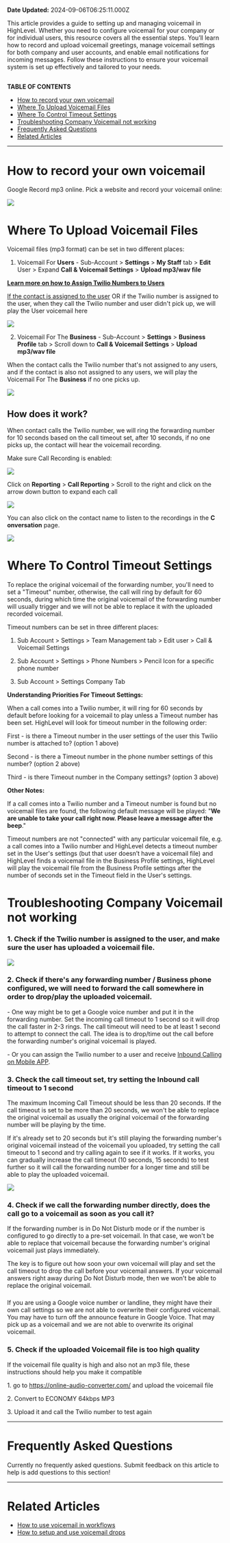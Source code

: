 **Date Updated:** 2024-09-06T06:25:11.000Z

This article provides a guide to setting up and managing voicemail in HighLevel. Whether you need to configure voicemail for your company or for individual users, this resource covers all the essential steps. You’ll learn how to record and upload voicemail greetings, manage voicemail settings for both company and user accounts, and enable email notifications for incoming messages. Follow these instructions to ensure your voicemail system is set up effectively and tailored to your needs.

##   

**TABLE OF CONTENTS**

* [How to record your own voicemail](#How-to-record-your-own-voicemail)
* [Where To Upload Voicemail Files](#Where-To-Upload-Voicemail-Files)
* [Where To Control Timeout Settings](#Where-To-Control-Timeout-Settings)
* [Troubleshooting Company Voicemail not working](#Troubleshooting-Company-Voicemail-not-working)
* [Frequently Asked Questions](#Frequently-Asked-Questions)
* [Related Articles](#Related-Articles)

---
  
  
# **How to record your own voicemail**

  
Google Record mp3 online. Pick a website and record your voicemail online:

![](https://i.ibb.co/D8XPMJJ/chrome-capture-2023-1-22-1.gif)

##   

# **Where To Upload Voicemail Files**

  
Voicemail files (mp3 format) can be set in two different places:

  
1) Voicemail For **Users** \- Sub-Account > **Settings** \> **My Staff** tab > **Edit** User > Expand **Call & Voicemail Settings** \> **Upload mp3/wav file**

  
**[Learn more on how to Assign Twilio Numbers to Users](https://help.gohighlevel.com/en/support/solutions/articles/48001152124)**

  
[If the contact is assigned to the user](https://help.gohighlevel.com/support/solutions/articles/48000981432-inbound-call-routing-explained#3.-How-to-check-if-the-contact/lead-inbound-call-number-is-assigned-to-a-user?) OR if the Twilio number is assigned to the user, when they call the Twilio number and user didn't pick up, we will play the User voicemail here

![](https://i.ibb.co/n0gjtDd/2023-1-22-14-13-39.gif)
  
  
2) Voicemail For The **Business** \- Sub-Account > **Settings** \> **Business Profile** tab > Scroll down to **Call & Voicemail Settings** \> **Upload mp3/wav file**

  
When the contact calls the Twilio number that's not assigned to any users, and if the contact is also not assigned to any users, we will play the Voicemail For The **Business** if no one picks up.

![](https://i.ibb.co/g41HLtJ/2023-1-22-14-5-41.gif)
  
  
## How does it work?

  
When contact calls the Twilio number, we will ring the forwarding number for 10 seconds based on the call timeout set, after 10 seconds, if no one picks up, the contact will hear the voicemail recording.

  
Make sure Call Recording is enabled:

![](https://s3.amazonaws.com/cdn.freshdesk.com/data/helpdesk/attachments/production/155032366580/original/5aEHZ3pKu46WD9eU8dBn6qcIZpbWqqtAvw.jpg?1725583965)
  
  
Click on **Reporting** \> **Call Reporting** \> Scroll to the right and click on the arrow down button to expand each call
  
  
![](https://i.ibb.co/bghDVhz/2023-1-22-14-33-31.gif)
  
  
You can also click on the contact name to listen to the recordings in the **C** **onversation** page.

  
![](https://s3.amazonaws.com/cdn.freshdesk.com/data/helpdesk/attachments/production/155032366602/original/2FJlKMJKck1P2D5GV8UGesmeLadTXy1U5g.jpg?1725584034)
  
  
# **Where To Control Timeout Settings**

  
To replace the original voicemail of the forwarding number, you'll need to set a "Timeout" number, otherwise, the call will ring by default for 60 seconds, during which time the original voicemail of the forwarding number will usually trigger and we will not be able to replace it with the uploaded recorded voicemail.

  
Timeout numbers can be set in three different places:

  
1) Sub Account > Settings > Team Management tab > Edit user > Call & Voicemail Settings

2) Sub Account > Settings > Phone Numbers > Pencil Icon for a specific phone number

3) Sub Account > Settings Company Tab
  
  
**Understanding Priorities For Timeout Settings:**

  
When a call comes into a Twilio number, it will ring for 60 seconds by default before looking for a voicemail to play unless a Timeout number has been set. HighLevel will look for timeout number in the following order:

  
First - is there a Timeout number in the user settings of the user this Twilio number is attached to? (option 1 above)

Second - is there a Timeout number in the phone number settings of this number? (option 2 above)

Third - is there Timeout number in the Company settings? (option 3 above)

  
**Other Notes:** 

  
If a call comes into a Twilio number and a Timeout number is found but no voicemail files are found, the following default message will be played: "**We are unable to take your call right now. Please leave a message after the beep**."

  
Timeout numbers are not "connected" with any particular voicemail file, e.g. a call comes into a Twilio number and HighLevel detects a timeout number set in the User's settings (but that user doesn’t have a voicemail file) and HighLevel finds a voicemail file in the Business Profile settings, HighLevel will play the voicemail file from the Business Profile settings after the number of seconds set in the Timeout field in the User's settings. 
  
  
# **Troubleshooting Company Voicemail not working**

  
### 1\. Check if the Twilio number is assigned to the user, and make sure the user has uploaded a voicemail file.

  
![](https://s3.amazonaws.com/cdn.freshdesk.com/data/helpdesk/attachments/production/155032366499/original/Zb1gZ7RCDgUZxWEZHwIJ9LSrrnTKpjejFA.png?1725583293)

  
### 2\. Check if there's any **forwarding number / Business phone** configured, we will need to forward the call somewhere in order to drop/play the uploaded voicemail.

  
\- One way might be to get a Google voice number and put it in the forwarding number. Set the incoming call timeout to 1 second so it will drop the call faster in 2-3 rings. The call timeout will need to be at least 1 second to attempt to connect the call. The idea is to drop/time out the call before the forwarding number's original voicemail is played. 

  
\- Or you can assign the Twilio number to a user and receive [Inbound Calling on Mobile APP](https://help.gohighlevel.com/en/support/solutions/articles/48001224659).
  
  
### 3\. Check the call timeout set, try setting the Inbound call timeout to 1 second

  
The maximum Incoming Call Timeout should be less than 20 seconds. If the call timeout is set to be more than 20 seconds, we won't be able to replace the original voicemail as usually the original voicemail of the forwarding number will be playing by the time.

  
If it's already set to 20 seconds but it's still playing the forwarding number's original voicemail instead of the voicemail you uploaded, try setting the call timeout to 1 second and try calling again to see if it works. If it works, you can gradually increase the call timeout (10 seconds, 15 seconds) to test further so it will call the forwarding number for a longer time and still be able to play the uploaded voicemail.
  
  
![](https://s3.amazonaws.com/cdn.freshdesk.com/data/helpdesk/attachments/production/155032366625/original/6xtEE7zhc9ns1cyOkb6yfqeQOhH8V4csag.jpg?1725584102)
  
  
### 4\. Check if we call the forwarding number directly, does the call go to a voicemail as soon as you call it?

  
If the forwarding number is in Do Not Disturb mode or if the number is configured to go directly to a pre-set voicemail. In that case, we won't be able to replace that voicemail because the forwarding number's original voicemail just plays immediately.

  
The key is to figure out how soon your own voicemail will play and set the call timeout to drop the call before your voicemail answers. If your voicemail answers right away during Do Not Disturb mode, then we won't be able to replace the original voicemail.

###   

If you are using a Google voice number or landline, they might have their own call settings so we are not able to overwrite their configured voicemail. You may have to turn off the announce feature in Google Voice. That may pick up as a voicemail and we are not able to overwrite its original voicemail.

###   

  
### 5\. Check if the uploaded Voicemail file is too high quality

  
If the voicemail file quality is high and also not an mp3 file, these instructions should help you make it compatible

1\. go to <https://online-audio-converter.com/> and upload the voicemail file 

2\. Convert to ECONOMY 64kbps MP3 

3\. Upload it and call the Twilio number to test again 

  
---

# **Frequently Asked Questions**

Currently no frequently asked questions. Submit feedback on this article to help is add questions to this section!

---

# **Related Articles**

* [](https://help.gohighlevel.com/en/support/solutions/articles/155000002369)[How to use voicemail in workflows](https://help.gohighlevel.com/support/solutions/articles/155000003275-workflow-action-voicemail)
* [How to setup and use voicemail drops ](https://help.gohighlevel.com/support/solutions/articles/48000981430-call-voicemail-drop-events)

  